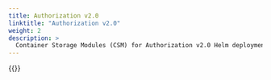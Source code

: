 ```yaml
---
title: Authorization v2.0
linktitle: "Authorization v2.0" 
weight: 2
description: >
  Container Storage Modules (CSM) for Authorization v2.0 Helm deployment
---
```


{{<include file="content/v2/getting-started/installation/helm/modules/authorizationv2-0.md" hideIds="1,3">}}

